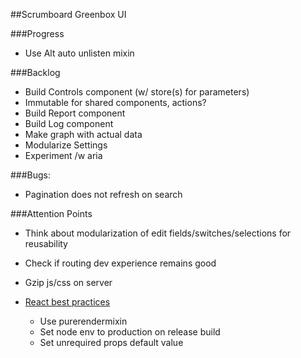 ##Scrumboard Greenbox UI

###Progress
- Use Alt auto unlisten mixin

###Backlog
- Build Controls component (w/ store(s) for parameters)
- Immutable for shared components, actions?
- Build Report component
- Build Log component
- Make graph with actual data
- Modularize Settings
- Experiment /w aria

###Bugs:
- Pagination does not refresh on search

###Attention Points
- Think about modularization of edit fields/switches/selections for reusability
- Check if routing dev experience remains good
- Gzip js/css on server

- [React best practices](http://aeflash.com/2015-02/react-tips-and-best-practices.html)
  - Use purerendermixin
  - Set node env to production on release build
  - Set unrequired props default value